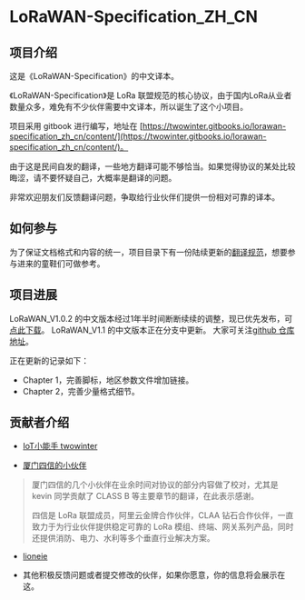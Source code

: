 
# LoRaWAN-Specification_ZH_CN

## 项目介绍

这是《LoRaWAN-Specification》的中文译本。

《LoRaWAN-Specification》是 LoRa 联盟规范的核心协议，由于国内LoRa从业者数量众多，难免有不少伙伴需要中文译本，所以诞生了这个小项目。

项目采用 gitbook 进行编写，地址在 [https://twowinter.gitbooks.io/lorawan-specification_zh_cn/content/](https://twowinter.gitbooks.io/lorawan-specification_zh_cn/content/)。

由于这是民间自发的翻译，一些地方翻译可能不够恰当。如果觉得协议的某处比较晦涩，请不要怀疑自己，大概率是翻译的问题。

非常欢迎朋友们反馈翻译问题，争取给行业伙伴们提供一份相对可靠的译本。

## 如何参与

为了保证文档格式和内容的统一，项目目录下有一份陆续更新的[翻译规范](https://github.com/twowinter/LoRaWAN-Specification_ZH_CN/blob/master/Style.md)，想要参与进来的童鞋们可做参考。

## 项目进展

LoRaWAN_V1.0.2 的中文版本经过1年半时间断断续续的调整，现已优先发布，可[点此下载](https://github.com/twowinter/LoRaWAN-Specification_ZH_CN/releases)。
LoRaWAN_V1.1 的中文版本正在分支中更新。
大家可关注[github 仓库地址](https://github.com/twowinter/LoRaWAN-Specification_ZH_CN)。

正在更新的记录如下：
- Chapter 1，完善脚标，地区参数文件增加链接。
- Chapter 2，完善少量格式细节。

## 贡献者介绍

- [IoT小能手 twowinter](https://blog.csdn.net/iotisan/)

- [厦门四信的小伙伴](http://www.four-faith.com/html/procenter/lora/)

> 厦门四信的几个小伙伴在业余时间对协议的部分内容做了校对，尤其是 kevin 同学贡献了 CLASS B 等主要章节的翻译，在此表示感谢。
>
> 四信是 LoRa 联盟成员，阿里云金牌合作伙伴，CLAA 钻石合作伙伴，一直致力于为行业伙伴提供稳定可靠的 LoRa 模组、终端、网关系列产品，同时还提供消防、电力、水利等多个垂直行业解决方案。

- [lioneie](https://github.com/lioneie)

- 其他积极反馈问题或者提交修改的伙伴，如果你愿意，你的信息将会展示在这。

